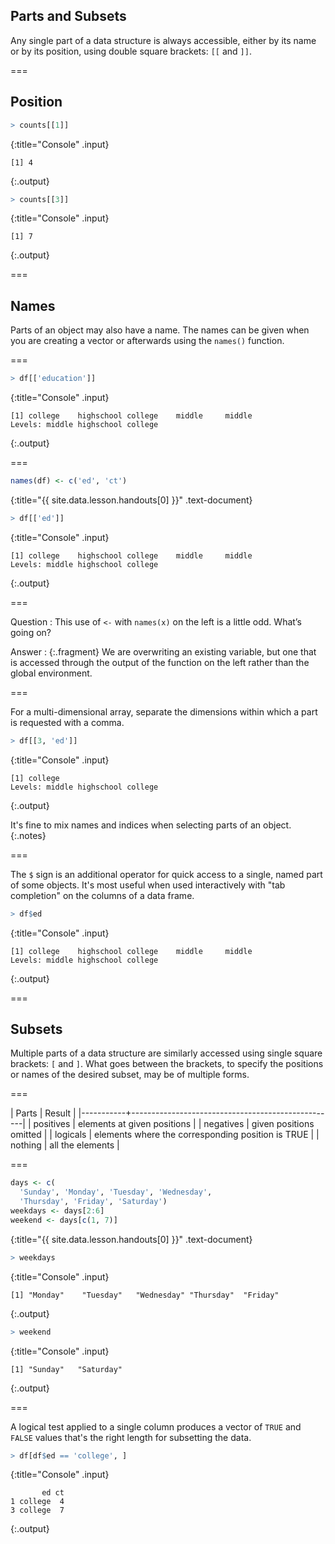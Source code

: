 ---
---

## Parts and Subsets

Any single part of a data structure is always accessible, either by its name or
by its position, using double square brackets: `[[` and `]]`.

===

## Position



~~~r
> counts[[1]]
~~~
{:title="Console" .input}


~~~
[1] 4
~~~
{:.output}




~~~r
> counts[[3]]
~~~
{:title="Console" .input}


~~~
[1] 7
~~~
{:.output}


===

## Names

Parts of an object may also have a name. The names can be given when you are creating a vector or afterwards using the `names()` function.

===



~~~r
> df[['education']]
~~~
{:title="Console" .input}


~~~
[1] college    highschool college    middle     middle    
Levels: middle highschool college
~~~
{:.output}


===



~~~r
names(df) <- c('ed', 'ct')
~~~
{:title="{{ site.data.lesson.handouts[0] }}" .text-document}




~~~r
> df[['ed']]
~~~
{:title="Console" .input}


~~~
[1] college    highschool college    middle     middle    
Levels: middle highschool college
~~~
{:.output}


===

Question
: This use of `<-` with `names(x)` on the left is a little odd. What’s going on?

Answer
: {:.fragment} We are overwriting an existing variable, but one that is accessed
through the output of the function on the left rather than the global
environment.

===

For a multi-dimensional array, separate the dimensions within which a part is
requested with a comma.



~~~r
> df[[3, 'ed']]
~~~
{:title="Console" .input}


~~~
[1] college
Levels: middle highschool college
~~~
{:.output}


It's fine to mix names and indices when selecting parts of an object.
{:.notes}

===

The `$` sign is an additional operator for quick access to a single, named part
of some objects. It's most useful when used interactively with "tab completion" on
the columns of a data frame.



~~~r
> df$ed
~~~
{:title="Console" .input}


~~~
[1] college    highschool college    middle     middle    
Levels: middle highschool college
~~~
{:.output}


===

## Subsets

Multiple parts of a data structure are similarly accessed using single square
brackets: `[` and `]`. What goes between the brackets, to specify the positions
or names of the desired subset, may be of multiple forms.

===

| Parts     | Result                                            |
|-----------+---------------------------------------------------|
| positives | elements at given positions                       |
| negatives | given positions omitted                           |
| logicals  | elements where the corresponding position is TRUE |
| nothing   | all the elements                                  |

===



~~~r
days <- c(
  'Sunday', 'Monday', 'Tuesday', 'Wednesday',
  'Thursday', 'Friday', 'Saturday')
weekdays <- days[2:6]
weekend <- days[c(1, 7)]
~~~
{:title="{{ site.data.lesson.handouts[0] }}" .text-document}




~~~r
> weekdays
~~~
{:title="Console" .input}


~~~
[1] "Monday"    "Tuesday"   "Wednesday" "Thursday"  "Friday"   
~~~
{:.output}




~~~r
> weekend
~~~
{:title="Console" .input}


~~~
[1] "Sunday"   "Saturday"
~~~
{:.output}


===

A logical test applied to a single column produces a vector of `TRUE` and
`FALSE` values that's the right length for subsetting the data.



~~~r
> df[df$ed == 'college', ]
~~~
{:title="Console" .input}


~~~
       ed ct
1 college  4
3 college  7
~~~
{:.output}

